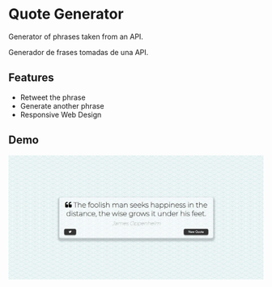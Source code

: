# Quote Generator

Generator of phrases taken from an API.

Generador de frases tomadas de una API.

## Features

- Retweet the phrase
- Generate another phrase
- Responsive Web Design

## Demo

![Alt text](Demo/demo1.JPG?raw=true "Title")
